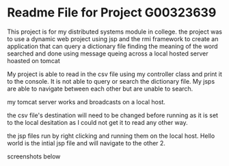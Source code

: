 # Readme File for Project G00323639

<p> This project is for my distributed systems module in college. the project was to use a dynamic web project using jsp and the rmi framework to create an application that can query a dictionary file finding the meaning of the word searched and done using message queing across a local hosted server hoasted on tomcat

My project is able to read in the csv file using my controller class and print it to the console. It is not able to query or search the dictionary file. My jsps are able to navigate between each other but are unable to search. 

my tomcat server works and broadcasts on a local host.


the csv file's destination will need to be changed before running as it is set to the local desitation as I could not get it to read any other way.

the jsp files run by right clicking and running them on the local host. Hello world is the intial jsp file and will navigate to the other 2.

screenshots below

<a href="http://prntscr.com/hrjd44"> <a>


<a href="http://prntscr.com/hrje6g" />

<a href="http://prntscr.com/hrjdrc" />

<a href="http://prntscr.com/hrjei7" />